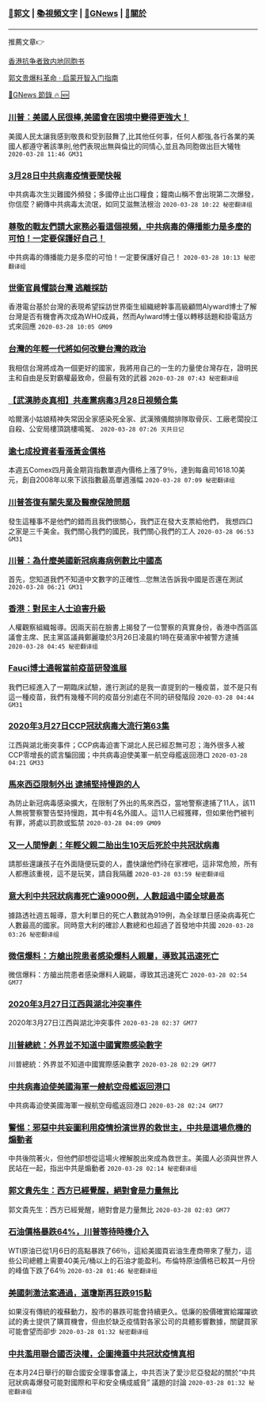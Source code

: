 ###  [:eagle:郭文](https://github.com/ourhimalayas/txt) | [:books:視頻文字](https://github.com/ourhimalayas/txt/blob/master/content/README.md) | [:newspaper:GNews](https://github.com/ourhimalayas/txt/blob/master/content/gnews/README.md) | [:pray:關於](https://github.com/ourhimalayas/home/tree/master/about)
---

推薦文章:point_right:

[香港抗争者致内地同胞书](https://github.com/ourhimalayas/news/blob/master/2019/08/a_letter_from_the_hong_kong_people.md)

[郭文贵爆料革命 · 启蒙开智入门指南](https://github.com/ourhimalayas/txt/issues/1)

[:newspaper:GNews 節錄 :fire: :new:](https://github.com/ourhimalayas/txt/blob/master/content/gnews/README.md) 



### [川普：美國人民很棒,美國會在困境中變得更強大！](/content/gnews/1/README.md)

美國人民太讓我感到敬畏和受到鼓舞了,比其他任何事，任何人都強,各行各業的美國人都遵守著該準則,他們表現出無與倫比的同情心,並且為同胞做出巨大犧牲  `2020-03-28 11:46 GM31`

### [3月28日中共病毒疫情要聞快報](/content/gnews/2/README.md)

中共病毒次生災難國外頻發；多國停止出口糧食；鐘南山稱不會出現第二次爆發，你信麼？網傳中共病毒太流氓，如同艾滋無法根治  `2020-03-28 10:22 秘密翻译组`

### [尊敬的戰友們請大家務必看這個視頻，中共病毒的傳播能力是多麼的可怕！一定要保護好自己！](/content/gnews/3/README.md)

中共病毒的傳播能力是多麼的可怕！一定要保護好自己！  `2020-03-28 10:13 秘密翻译组`

### [世衛官員懼談台灣 逃離採訪](/content/gnews/4/README.md)

香港電台基於台灣的表現希望採訪世界衛生組織總幹事高級顧問Alyward博士了解台灣是否有機會再次成為WHO成員，然而Aylward博士僅以轉移話題和掛電話方式來回應  `2020-03-28 10:05 GM09`

### [台灣的年輕一代將如何改變台灣的政治](/content/gnews/5/README.md)

我相信台灣將成為一個更好的國家，我將用自己的一生的力量使台灣存在，證明民主和自由是反對霸權最致命，但最有效的武器  `2020-03-28 07:43 秘密翻译组`

### [【武漢肺炎真相】共產黨病毒3月28日視頻合集](/content/gnews/6/README.md)

哈爾濱小姑娘精神失常因全家感染死全家、武漢殯儀館排隊取骨灰、工廠老闆投江自殺、公安局樓頂跳樓鳴冤、  `2020-03-28 07:26 灭共日记`

### [逾七成投資者看漲黃金價格](/content/gnews/7/README.md)

本週五Comex四月黃金期貨指數單週內價格上漲了9％，達到每盎司1618.10美元，創自2008年以來下該指數最高單週漲幅  `2020-03-28 07:09 秘密翻译组`

### [川普答復有關失業及醫療保險問題](/content/gnews/8/README.md)

發生這種事不是他們的錯而且我們很關心，我們正在發大支票給他們， 我想四口之家是三千美金。我們關心我們的國民，我們關心我們的工人  `2020-03-28 06:53 GM31`

### [川普：為什麼美國新冠病毒病例數比中國高](/content/gnews/9/README.md)

首先，您知道我們不知道中文數字的正確性...您無法告訴我中國是否還在測試  `2020-03-28 06:21 GM31`

### [香港：對民主人士迫害升級](/content/gnews/10/README.md)

人權觀察組織報導。因兩天前在臉書上揭發了一位警察的真實身份，香港中西區區議會主席、民主黨區議員鄭麗瓊於3月26日凌晨約1時在葵涌家中被警方逮捕  `2020-03-28 04:45 秘密翻译组`

### [Fauci博士通報當前疫苗研發進展](/content/gnews/11/README.md)

我們已經進入了一期臨床試驗，進行測試的是我一直提到的一種疫苗，並不是只有這一種疫苗，我們有幾種不同的疫苗分別處在不同的研發階段  `2020-03-28 04:44 GM31`

### [2020年3月27日CCP冠狀病毒大流行第63集](/content/gnews/12/README.md)

江西與湖北衝突事件；CCP病毒迫害下湖北人民已經忍無可忍；海外很多人被CCP零增長的謊言騙回國；中共病毒迫使美軍一航空母艦返回港口  `2020-03-28 04:21 GM33`

### [馬來西亞限制外出 逮捕堅持慢跑的人](/content/gnews/13/README.md)

為防止新冠病毒感染擴大，在限制了外出的馬來西亞，當地警察逮捕了11人，該11人無視警察警告堅持慢跑，其中有4名外國人。這11人已經獲釋，但如果他們被判有罪，將處以罰款或監禁  `2020-03-28 04:09 GM09`

### [又一人間慘劇：年輕父親二胎出生10天后死於中共冠狀病毒](/content/gnews/14/README.md)

請那些還讓孩子在外面隨便玩耍的人，盡快讓他們待在家裡吧，這非常危險，所有人都應該重視，這不是玩笑，請自我隔離  `2020-03-28 03:59 秘密翻译组`

### [意大利中共冠狀病毒死亡達9000例，人數超過中國全球最高](/content/gnews/15/README.md)

據路透社週五報導，意大利單日的死亡人數就為919例，為全球單日感染病毒死亡人數最高的國家。同時意大利的確診人數總和也超過了首發地中共國  `2020-03-28 03:26 秘密翻译组`

### [微信爆料：方艙出院患者感染爆料人親屬，導致其迅速死亡](/content/gnews/16/README.md)

微信爆料：方艙出院患者感染爆料人親屬，導致其迅速死亡  `2020-03-28 02:54 GM77`

### [2020年3月27日江西與湖北沖突事件](/content/gnews/17/README.md)

2020年3月27日江西與湖北沖突事件  `2020-03-28 02:37 GM77`

### [川普總統：外界並不知道中國實際感染數字](/content/gnews/18/README.md)

川普總統：外界並不知道中國實際感染數字  `2020-03-28 02:29 GM77`

### [中共病毒迫使美國海軍一艘航空母艦返回港口](/content/gnews/19/README.md)

中共病毒迫使美國海軍一艘航空母艦返回港口  `2020-03-28 02:24 GM77`

### [警惕：邪惡中共妄圖利用疫情扮演世界的救世主，中共是這場危機的煽動者](/content/gnews/20/README.md)

中共後院著火，但他們卻想從這場火裡解脫出來成為救世主。美國人必須與世界人民站在一起，指出中共是煽動者  `2020-03-28 02:14 秘密翻译组`

### [郭文貴先生：西方已經覺醒，絕對會是力量無比](/content/gnews/21/README.md)

郭文貴先生：西方已經覺醒，絕對會是力量無比  `2020-03-28 02:03 GM77`

### [石油價格暴跌64%，川普等待時機介入](/content/gnews/22/README.md)

WTI原油已從1月6日的高點暴跌了66％，這給美國頁岩油生產商帶來了壓力，這些公司總體上需要40美元/桶以上的石油才能盈利。布倫特原油價格已較其一月份的峰值下跌了64％  `2020-03-28 01:46 秘密翻译组`

### [美國刺激法案通過，道瓊斯再狂跌915點](/content/gnews/23/README.md)

如果沒有傳統的複蘇動力，股市的暴跌可能會持續更久。低廉的股價確實給躍躍欲試的勇士提供了購買機會，但由於缺乏疫情對各家公司的具體影響數據，關鍵買家可能會望而卻步  `2020-03-28 01:32 秘密翻译组`

### [中共濫用聯合國否決權，企圖掩蓋中共冠狀疫情真相](/content/gnews/24/README.md)

在本月24日舉行的聯合國安全理事會議上，中共否決了愛沙尼亞發起的關於“中共冠狀病毒爆發可能對國際和平和安全構成威脅” 議題的討論  `2020-03-28 01:32 秘密翻译组`

